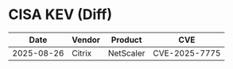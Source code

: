 # CISA KEV (Diff)

| Date | Vendor | Product | CVE |
| ---- | ------ | ------- | --- |
| 2025-08-26 | Citrix | NetScaler | CVE-2025-7775 |
